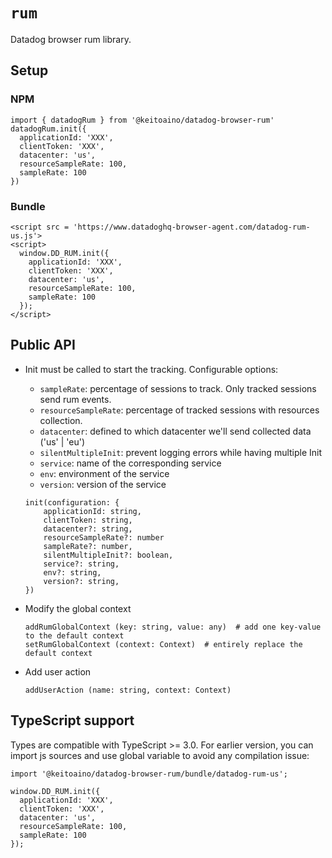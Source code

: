 # `rum`

Datadog browser rum library.

## Setup

### NPM

```
import { datadogRum } from '@keitoaino/datadog-browser-rum'
datadogRum.init({
  applicationId: 'XXX',
  clientToken: 'XXX',
  datacenter: 'us',
  resourceSampleRate: 100,
  sampleRate: 100
})
```

### Bundle

```
<script src = 'https://www.datadoghq-browser-agent.com/datadog-rum-us.js'>
<script>
  window.DD_RUM.init({
    applicationId: 'XXX',
    clientToken: 'XXX',
    datacenter: 'us',
    resourceSampleRate: 100,
    sampleRate: 100
  });
</script>
```

## Public API

- Init must be called to start the tracking. Configurable options:

  - `sampleRate`: percentage of sessions to track. Only tracked sessions send rum events.
  - `resourceSampleRate`: percentage of tracked sessions with resources collection.
  - `datacenter`: defined to which datacenter we'll send collected data ('us' | 'eu')
  - `silentMultipleInit`: prevent logging errors while having multiple Init
  - `service`: name of the corresponding service
  - `env`: environment of the service
  - `version`: version of the service

  ```
  init(configuration: {
      applicationId: string,
      clientToken: string,
      datacenter?: string,
      resourceSampleRate?: number
      sampleRate?: number,
      silentMultipleInit?: boolean,
      service?: string,
      env?: string,
      version?: string,
  })
  ```

- Modify the global context

  ```
  addRumGlobalContext (key: string, value: any)  # add one key-value to the default context
  setRumGlobalContext (context: Context)  # entirely replace the default context
  ```

- Add user action

  ```
  addUserAction (name: string, context: Context)
  ```

## TypeScript support

Types are compatible with TypeScript >= 3.0.
For earlier version, you can import js sources and use global variable to avoid any compilation issue:

```
import '@keitoaino/datadog-browser-rum/bundle/datadog-rum-us';

window.DD_RUM.init({
  applicationId: 'XXX',
  clientToken: 'XXX',
  datacenter: 'us',
  resourceSampleRate: 100,
  sampleRate: 100
});
```
